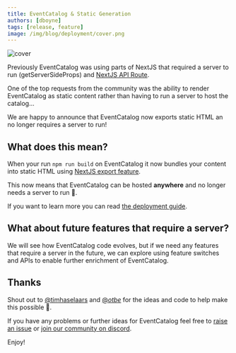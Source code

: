 ```yaml
---
title: EventCatalog & Static Generation
authors: [dboyne]
tags: [release, feature]
image: /img/blog/deployment/cover.png
---
```



![cover](/img/blog/deployment/cover.png)

Previously EventCatalog was using parts of NextJS that required a server to run (getServerSideProps) and [NextJS API Route](https://nextjs.org/docs/api-routes/introduction).

One of the top requests from the community was the ability to render EventCatalog as static content rather than having to run a server to host the catalog...


We are happy to announce that EventCatalog now exports static HTML an no longer requires a server to run!

## What does this mean?

When your run `npm run build` on EventCatalog it now bundles your content into static HTML using [NextJS export feature](https://nextjs.org/docs/advanced-features/static-html-export#next-export).

This now means that EventCatalog can be hosted **anywhere** and no longer needs a server to run 🤩.

If you want to learn more you can read [the deployment guide](/docs/guides/deployment).

## What about future features that require a server?

We will see how EventCatalog code evolves, but if we need any features that require a server in the future, we can explore using feature switches and APIs to enable further enrichment of EventCatalog.


## Thanks

Shout out to [@timhaselaars](https://twitter.com/timhaselaars) and [@_otbe_](https://twitter.com/_otbe_) for the ideas and code to help make this possible 🙏.

If you have any problems or further ideas for EventCatalog feel free to [raise an issue](https://github.com/boyney123/eventcatalog/issues?q=is%3Aissue+is%3Aopen+sort%3Aupdated-desc) or [join our community on discord](https://discord.gg/3rjaZMmrAm).


Enjoy!
